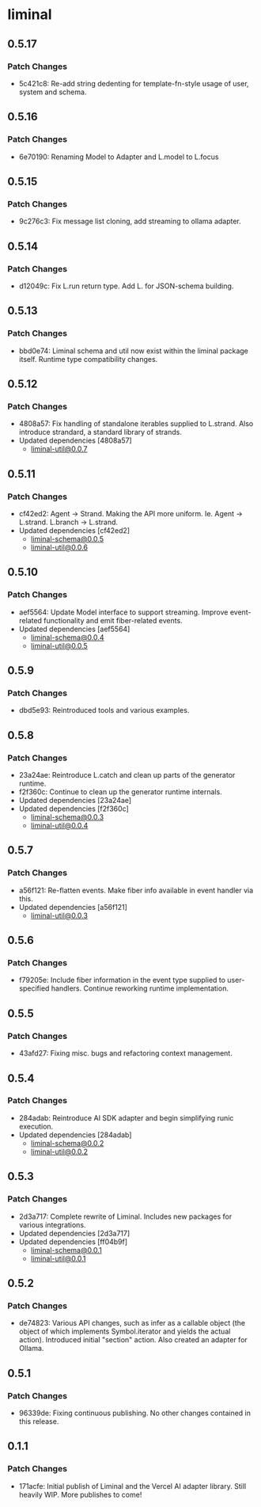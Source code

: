 # liminal

## 0.5.17

### Patch Changes

- 5c421c8: Re-add string dedenting for template-fn-style usage of user, system and schema.

## 0.5.16

### Patch Changes

- 6e70190: Renaming Model to Adapter and L.model to L.focus

## 0.5.15

### Patch Changes

- 9c276c3: Fix message list cloning, add streaming to ollama adapter.

## 0.5.14

### Patch Changes

- d12049c: Fix L.run return type. Add L.<type> for JSON-schema building.

## 0.5.13

### Patch Changes

- bbd0e74: Liminal schema and util now exist within the liminal package itself. Runtime type compatibility changes.

## 0.5.12

### Patch Changes

- 4808a57: Fix handling of standalone iterables supplied to L.strand. Also introduce strandard, a standard library of strands.
- Updated dependencies [4808a57]
  - liminal-util@0.0.7

## 0.5.11

### Patch Changes

- cf42ed2: Agent -> Strand. Making the API more uniform. Ie. Agent -> L.strand. L.branch -> L.strand.
- Updated dependencies [cf42ed2]
  - liminal-schema@0.0.5
  - liminal-util@0.0.6

## 0.5.10

### Patch Changes

- aef5564: Update Model interface to support streaming. Improve event-related functionality and emit fiber-related events.
- Updated dependencies [aef5564]
  - liminal-schema@0.0.4
  - liminal-util@0.0.5

## 0.5.9

### Patch Changes

- dbd5e93: Reintroduced tools and various examples.

## 0.5.8

### Patch Changes

- 23a24ae: Reintroduce L.catch and clean up parts of the generator runtime.
- f2f360c: Continue to clean up the generator runtime internals.
- Updated dependencies [23a24ae]
- Updated dependencies [f2f360c]
  - liminal-schema@0.0.3
  - liminal-util@0.0.4

## 0.5.7

### Patch Changes

- a56f121: Re-flatten events. Make fiber info available in event handler via this.
- Updated dependencies [a56f121]
  - liminal-util@0.0.3

## 0.5.6

### Patch Changes

- f79205e: Include fiber information in the event type supplied to user-specified handlers. Continue reworking runtime implementation.

## 0.5.5

### Patch Changes

- 43afd27: Fixing misc. bugs and refactoring context management.

## 0.5.4

### Patch Changes

- 284adab: Reintroduce AI SDK adapter and begin simplifying runic execution.
- Updated dependencies [284adab]
  - liminal-schema@0.0.2
  - liminal-util@0.0.2

## 0.5.3

### Patch Changes

- 2d3a717: Complete rewrite of Liminal. Includes new packages for various integrations.
- Updated dependencies [2d3a717]
- Updated dependencies [ff04b9f]
  - liminal-schema@0.0.1
  - liminal-util@0.0.1

## 0.5.2

### Patch Changes

- de74823: Various API changes, such as infer as a callable object (the object of which implements Symbol.iterator and yields the actual action). Introduced initial "section" action. Also created an adapter for Ollama.

## 0.5.1

### Patch Changes

- 96339de: Fixing continuous publishing. No other changes contained in this release.

## 0.1.1

### Patch Changes

- 171acfe: Initial publish of Liminal and the Vercel AI adapter library. Still heavily WIP.
  More publishes to come!
